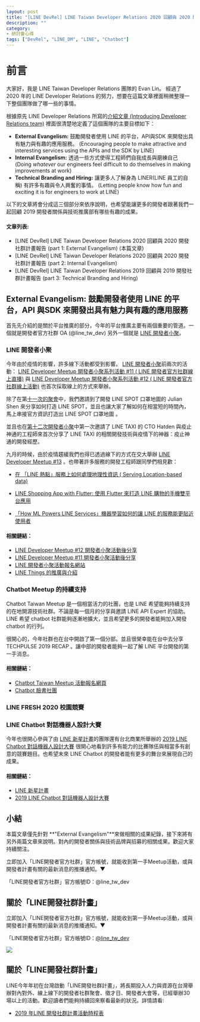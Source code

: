 ```yaml
---
layout: post
title: "[LINE DevRel] LINE Taiwan Developer Relations 2020 回顧與 2020 開發社群計畫報告"
description: ""
category: 
- 研討會心得
tags: ["DevRel", "LINE_DM", "LINE", "Chatbot"]
---
```



# 前言

大家好，我是 LINE Taiwan Developer Relations 團隊的 Evan Lin。 經過了 2020 年的 LINE Developer Relations 的努力，想要在這篇文章裡面稍微整理一下整個團隊做了哪一些的事情。

根據原先 LINE Developer Relations 所寫的[介紹文章 (Introducing Developer Relations team)](https://engineering.linecorp.com/en/blog/introducing-developer-relations-team/) 裡面很清楚地定義了這個團隊的主要目標如下：

- **External Evangelism:** 鼓勵開發者使用 LINE 的平台，API與SDK 來開發出具有魅力與有趣的應用服務。 (Encouraging people to make attractive and interesting services using the APIs and the SDK by LINE) 
- **Internal Evangelism:** 透過一些方式使得工程師們自我成長與磨練自己 (Doing *whatever* our engineers feel difficult to do themselves in making improvements at work)
- **Technical Branding and Hiring:** 讓更多人了解身為 LINER(LINE 員工的自稱) 有許多有趣與令人興奮的事情。 (Letting people know how fun and exciting it is for engineers to work at LINE)

以下的文章將會分成這三個部分來依序說明，也希望能讓更多的開發者跟著我們一起回顧 2019 開發者關係與技術推廣部有哪些有趣的成果。

#### 文章列表:

- [LINE DevRel] LINE Taiwan Developer Relations 2020 回顧與 2020 開發社群計畫報告 (part 1: External Evangelism) (本篇文章)
- [LINE DevRel] LINE Taiwan Developer Relations 2020 回顧與 2020 開發社群計畫報告 (part 2: Internal Evangelism)
- [LINE DevRel] LINE Taiwan Developer Relations 2019 回顧與 2019 開發社群計畫報告 (part 3: Technical Branding and Hiring)

##  **External Evangelism:** 鼓勵開發者使用 LINE 的平台，API 與SDK 來開發出具有魅力與有趣的應用服務

首先先介紹的是關於平台推廣的部分，今年的平台推廣主要有兩個重要的管道。一個就是開發者官方社群 OA (@line_tw_dev) 另外一個就是 [LINE 開發者小聚](https://linegroup.kktix.cc/)。


<script async class="speakerdeck-embed" data-id="ad721201af124c62b35ef111a1a81374" data-ratio="1.77777777777778" src="//speakerdeck.com/assets/embed.js"></script>


### LINE 開發者小聚 

<script async class="speakerdeck-embed" data-slide="18" data-id="ad721201af124c62b35ef111a1a81374" data-ratio="1.77777777777778" src="//speakerdeck.com/assets/embed.js"></script>

今年由於疫情的影響，許多線下活動都受到影響。 [LINE 開發者小聚](https://linegroup.kktix.cc/)前兩次的活動： [LINE Developer Meetup 開發者小聚系列活動 #11 ( LINE 開發者官方社群線上直播)](https://linegroup.kktix.cc/events/20200410) 與 [LINE Developer Meetup 開發者小聚系列活動 #12 ( LINE 開發者官方社群線上活動)](https://linegroup.kktix.cc/events/20200612) 也首次採取線上的方式來舉辦。

除了在第[十一次的聚會](https://engineering.linecorp.com/zh-hant/blog/line-developer-meetup-11/)中，我們邀請到了開發 LINE SPOT 口罩地圖的 Julian Shen 來分享如何打造 LINE SPOT，並且也讓大家了解如何在相當短的時間內，馬上串接官方資訊打造出 LINE SPOT 口罩地圖 。

並且也在[第十二次開發者小聚](https://engineering.linecorp.com/zh-hant/blog/line-developer-meetup-12/)中第一次邀請了 LINE TAXI 的 CTO Hatden 與疫止神通的工程師來首次分享了 LINE TAXI 的相關開發技術與疫情下的神器：疫止神通的開發經歷。 

九月的時候，由於疫情趨緩我們也得已透過線下的方式在交大舉辦 [LINE Developer Meetup #13](https://linegroup.kktix.cc/events/20200918) 。也帶著許多服務的開發工程師跟同學們相見歡：

-  [在 「LINE 熱點」服務上如何處理地理性資訊 ( Serving Location-based data)](https://engineering.linecorp.com/zh-hant/blog/serving-location-based-data/)

-  [LINE Shopping App with Flutter: 使用 Flutter 來打造 LINE 購物的手機雙平台應用](https://engineering.linecorp.com/zh-hant/blog/line-shopping-app-with-flutter/)

-  [「How ML Powers LINE Services」機器學習如何的讓 LINE 的服務能更貼近使用者](https://engineering.linecorp.com/zh-hant/blog/how-ml-powers-line-services/)

#### 相關鏈結：

- [LINE Developer Meetup #12 開發者小聚活動後分享](https://engineering.linecorp.com/zh-hant/blog/line-developer-meetup-12/)
- [LINE Developer Meetup #11 開發者小聚活動後分享](https://engineering.linecorp.com/zh-hant/blog/line-developer-meetup-11/)
-  [LINE 開發者小聚活動報名網站](https://linegroup.kktix.cc/)
- [LINE Things 的推廣與介紹](https://linegroup.kktix.cc/events/20190531-linethings)

### Chatbot  Meetup 的持續支持

<script async class="speakerdeck-embed" data-slide="18" data-id="5e0fd8e4633d4fb892dd2ee930057642" data-ratio="1.77777777777778" src="//speakerdeck.com/assets/embed.js"></script>
Chatbot Taiwan Meetup 是一個相當活力的社團，也是 LINE 希望能夠持續支持的在地開源技術社群。不論是每一個月的分享與邀請 LINE API Expert 的協助。 LINE 希望 chatbot 社群能夠逐漸地擴大，並且希望更多的開發者能夠加入開發 chatbot 的行列。

很開心的，今年社群也在台中開啟了第一個分部。並且很榮幸能在台中去分享 TECHPULSE 2019 RECAP 。讓中部的開發者能夠一起了解 LINE 平台開發的第一手消息。

#### 相關鏈結：

- [Chatbot Taiwan Meetup 活動報名網頁](https://chatbots.kktix.cc/)
- [Chatbot 臉書社團](https://www.facebook.com/groups/chatbot.tw/)



### LINE FRESH 2020 校園競賽

### LINE Chatbot 對話機器人設計大賽

<script async class="speakerdeck-embed" data-slide="19" data-id="5e0fd8e4633d4fb892dd2ee930057642" data-ratio="1.77777777777778" src="//speakerdeck.com/assets/embed.js"></script>
今年也很開心參與了由 [LINE 新星計畫](https://protostar.line.me/)的團隊還有台北商業所舉辦的 [2019 LINE Chatbot 對話機器人設計大賽](https://www.chatbot2019.com/) 很開心地看到許多有能力的比賽隊伍與相當多有創意的競賽題目。也希望未來 LINE Chatbot 的開發者能有更多的舞台來展現自己的成果。

#### 相關鏈結：

- [LINE 新星計畫](https://protostar.line.me/)
-  [2019 LINE Chatbot 對話機器人設計大賽](https://www.chatbot2019.com/)



## 小結

本篇文章僅先針對 **"External Evangelism"**來做相關的成果紀錄，接下來將有另外兩篇文章來說明。對內的開發者關係與技術品牌與招募的相關成果。歡迎大家持續關注。



立即加入「LINE開發者官方社群」官方帳號，就能收到第一手Meetup活動，或與開發者計畫有關的最新消息的推播通知。▼

「LINE開發者官方社群」官方帳號ID：@line_tw_dev

## 關於「LINE開發社群計畫」

立即加入「LINE開發者官方社群」官方帳號，就能收到第一手Meetup活動，或與開發者計畫有關的最新消息的推播通知。▼

「LINE開發者官方社群」官方帳號ID：[@line_tw_dev](https://lin.ee/s5RsZHo)

![](http://www.evanlin.com/images/2020/line-tw-dev-qr.png)

## 關於「LINE開發社群計畫」

LINE今年年初在台灣啟動「LINE開發社群計畫」，將長期投入人力與資源在台灣舉辦對內對外、線上線下的開發者社群聚會、徵才日、開發者大會等，已經舉辦30場以上的活動。歡迎讀者們能夠持續回來察看最新的狀況。詳情請看:

- [2019 年LINE 開發社群計畫活動時程表](https://engineering.linecorp.com/zh-hant/blog/line-taiwan-developer-relations-2019-plan/)

